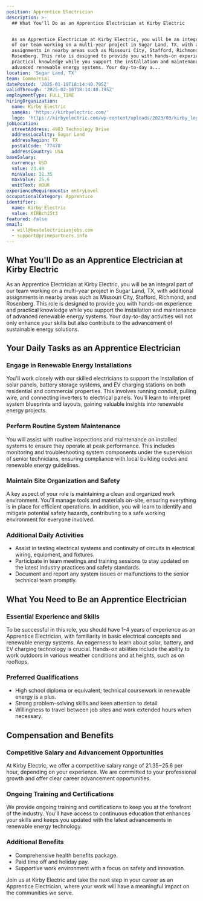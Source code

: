 ```yaml
---
position: Apprentice Electrician
description: >-
  ## What You'll Do as an Apprentice Electrician at Kirby Electric


  As an Apprentice Electrician at Kirby Electric, you will be an integral part
  of our team working on a multi-year project in Sugar Land, TX, with additional
  assignments in nearby areas such as Missouri City, Stafford, Richmond, and
  Rosenberg. This role is designed to provide you with hands-on experience and
  practical knowledge while you support the installation and maintenance of
  advanced renewable energy systems. Your day-to-day a...
location: 'Sugar Land, TX'
team: Commercial
datePosted: '2025-01-19T18:14:40.795Z'
validThrough: '2025-02-18T18:14:40.795Z'
employmentType: FULL_TIME
hiringOrganization:
  name: Kirby Electric
  sameAs: 'https://kirbyelectric.com/'
  logo: 'https://kirbyelectric.com/wp-content/uploads/2023/03/kirby_logo.png'
jobLocation:
  streetAddress: 4983 Technology Drive
  addressLocality: Sugar Land
  addressRegion: TX
  postalCode: '77478'
  addressCountry: USA
baseSalary:
  currency: USD
  value: 23.48
  minValue: 21.35
  maxValue: 25.6
  unitText: HOUR
experienceRequirements: entryLevel
occupationalCategory: Apprentice
identifier:
  name: Kirby Electric
  value: KIRBchi5t3
featured: false
email:
  - will@bestelectricianjobs.com
  - support@primepartners.info
---
```




## What You'll Do as an Apprentice Electrician at Kirby Electric

As an Apprentice Electrician at Kirby Electric, you will be an integral part of our team working on a multi-year project in Sugar Land, TX, with additional assignments in nearby areas such as Missouri City, Stafford, Richmond, and Rosenberg. This role is designed to provide you with hands-on experience and practical knowledge while you support the installation and maintenance of advanced renewable energy systems. Your day-to-day activities will not only enhance your skills but also contribute to the advancement of sustainable energy solutions.

## Your Daily Tasks as an Apprentice Electrician

### Engage in Renewable Energy Installations
You'll work closely with our skilled electricians to support the installation of solar panels, battery storage systems, and EV charging stations on both residential and commercial properties. This involves running conduit, pulling wire, and connecting inverters to electrical panels. You'll learn to interpret system blueprints and layouts, gaining valuable insights into renewable energy projects.

### Perform Routine System Maintenance
You will assist with routine inspections and maintenance on installed systems to ensure they operate at peak performance. This includes monitoring and troubleshooting system components under the supervision of senior technicians, ensuring compliance with local building codes and renewable energy guidelines.

### Maintain Site Organization and Safety
A key aspect of your role is maintaining a clean and organized work environment. You'll manage tools and materials on-site, ensuring everything is in place for efficient operations. In addition, you will learn to identify and mitigate potential safety hazards, contributing to a safe working environment for everyone involved.

### Additional Daily Activities
- Assist in testing electrical systems and continuity of circuits in electrical wiring, equipment, and fixtures.
- Participate in team meetings and training sessions to stay updated on the latest industry practices and safety standards.
- Document and report any system issues or malfunctions to the senior technical team promptly.

## What You Need to Be an Apprentice Electrician

### Essential Experience and Skills
To be successful in this role, you should have 1-4 years of experience as an Apprentice Electrician, with familiarity in basic electrical concepts and renewable energy systems. An eagerness to learn about solar, battery, and EV charging technology is crucial. Hands-on abilities include the ability to work outdoors in various weather conditions and at heights, such as on rooftops.

### Preferred Qualifications
- High school diploma or equivalent; technical coursework in renewable energy is a plus.
- Strong problem-solving skills and keen attention to detail.
- Willingness to travel between job sites and work extended hours when necessary.

## Compensation and Benefits

### Competitive Salary and Advancement Opportunities
At Kirby Electric, we offer a competitive salary range of $21.35-$25.6 per hour, depending on your experience. We are committed to your professional growth and offer clear career advancement opportunities.

### Ongoing Training and Certifications
We provide ongoing training and certifications to keep you at the forefront of the industry. You'll have access to continuous education that enhances your skills and keeps you updated with the latest advancements in renewable energy technology.

### Additional Benefits
- Comprehensive health benefits package.
- Paid time off and holiday pay.
- Supportive work environment with a focus on safety and innovation.

Join us at Kirby Electric and take the next step in your career as an Apprentice Electrician, where your work will have a meaningful impact on the communities we serve.